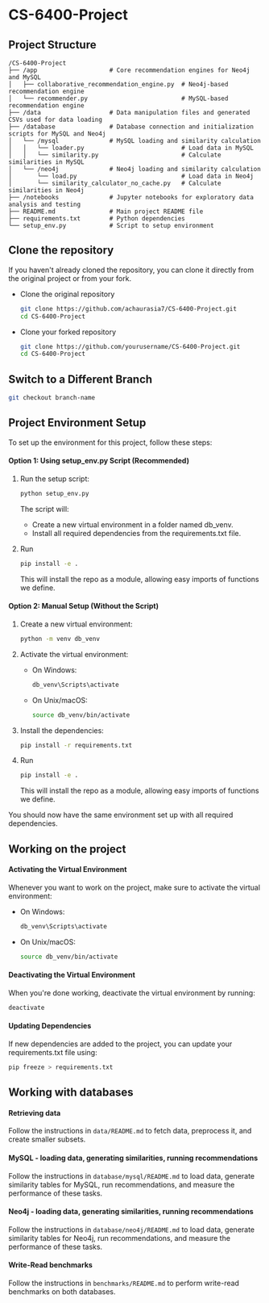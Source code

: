 # CS-6400-Project

## **Project Structure**

```
/CS-6400-Project
├── /app                    # Core recommendation engines for Neo4j and MySQL
│   ├── collaborative_recommendation_engine.py  # Neo4j-based recommendation engine
│   └── recommender.py                          # MySQL-based recommendation engine
├── /data                   # Data manipulation files and generated CSVs used for data loading
├── /database               # Database connection and initialization scripts for MySQL and Neo4j
│   └── /mysql              # MySQL loading and similarity calculation
│   │   └── loader.py                           # Load data in MySQL
│   │   └── similarity.py                       # Calculate similarities in MySQL
│   └── /neo4j              # Neo4j loading and similarity calculation
│       └── load.py                             # Load data in Neo4j
│       └── similarity_calculator_no_cache.py   # Calculate similarities in Neo4j
├── /notebooks              # Jupyter notebooks for exploratory data analysis and testing
├── README.md               # Main project README file
├── requirements.txt        # Python dependencies
└── setup_env.py            # Script to setup environment
```

## Clone the repository
If you haven't already cloned the repository, you can clone it directly from the original project or from your fork.
- Clone the original repository
   ```bash
   git clone https://github.com/achaurasia7/CS-6400-Project.git
   cd CS-6400-Project
   ```
- Clone your forked repository
   ```bash
   git clone https://github.com/yourusername/CS-6400-Project.git
   cd CS-6400-Project
   ```

## Switch to a Different Branch
   ```bash
   git checkout branch-name
   ```

## Project Environment Setup

To set up the environment for this project, follow these steps:

#### Option 1: Using setup_env.py Script (Recommended)
1. Run the setup script:
   ```bash
   python setup_env.py
   ```

   The script will:
    - Create a new virtual environment in a folder named db_venv.
    - Install all required dependencies from the requirements.txt file.

2. Run
    ```bash
    pip install -e .
    ```
    This will install the repo as a module, allowing easy imports of functions we define.


#### Option 2: Manual Setup (Without the Script)
1. Create a new virtual environment:
   ```bash
   python -m venv db_venv
   ```

2. Activate the virtual environment:
   - On Windows:
     ```bash
     db_venv\Scripts\activate
     ```
   - On Unix/macOS:
     ```bash
     source db_venv/bin/activate
     ```

3. Install the dependencies:
   ```bash
   pip install -r requirements.txt
   ```

4. Run
    ```bash
    pip install -e .
    ```
    This will install the repo as a module, allowing easy imports of functions we define.

You should now have the same environment set up with all required dependencies.



## Working on the project
#### Activating the Virtual Environment
Whenever you want to work on the project, make sure to activate the virtual environment:
- On Windows:
    ```bash
    db_venv\Scripts\activate
    ```
- On Unix/macOS:
    ```bash
    source db_venv/bin/activate
    ```

#### Deactivating the Virtual Environment
When you're done working, deactivate the virtual environment by running:

```bash
deactivate
```

#### Updating Dependencies
If new dependencies are added to the project, you can update your requirements.txt file using:
```bash
pip freeze > requirements.txt
```

## Working with databases

#### Retrieving data

Follow the instructions in ```data/README.md``` to fetch data, preprocess it, and create smaller subsets.

#### MySQL - loading data, generating similarities, running recommendations

Follow the instructions in ```database/mysql/README.md``` to load data, generate similarity tables for MySQL, run recommendations, and measure the performance of these tasks.

#### Neo4j - loading data, generating similarities, running recommendations

Follow the instructions in ```database/neo4j/README.md``` to load data, generate similarity tables for Neo4j, run recommendations, and measure the performance of these tasks.

#### Write-Read benchmarks

Follow the instructions in ```benchmarks/README.md``` to perform write-read benchmarks on both databases.
 